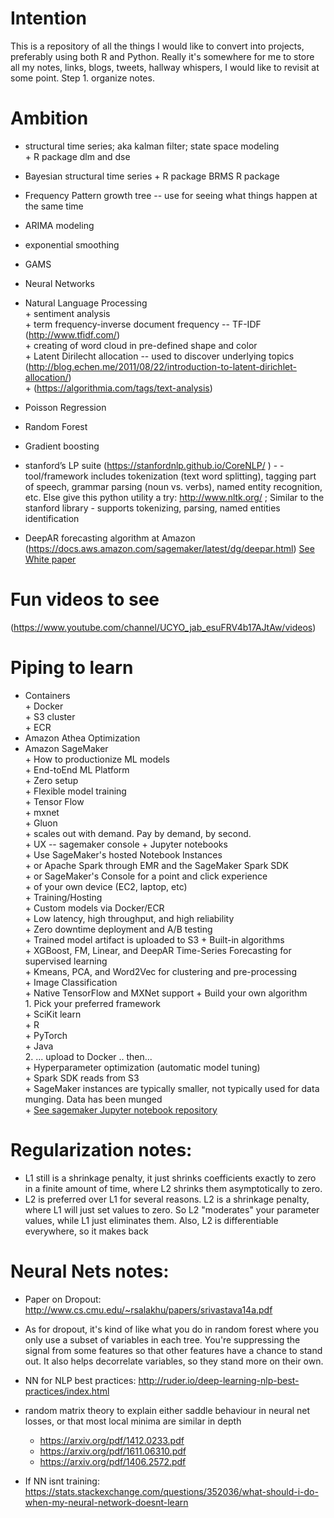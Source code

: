 # Intention
This is a repository of all the things I would like to convert into projects, preferably using both R and Python.  Really it's somewhere for me to store all my notes, links, blogs, tweets, hallway whispers, I would like to revisit at some point.  Step 1. organize notes.

# Ambition  

+  structural time series; aka kalman filter; state space modeling   
		+ R package dlm and dse  

+ Bayesian structural time series 
		+ R package BRMS R package
+ Frequency Pattern growth tree -- use for seeing what things happen at the same time
+ ARIMA modeling  
+ exponential smoothing  
+ GAMS  
+ Neural Networks  
+ Natural Language Processing  
		+ sentiment analysis   
		+ term frequency-inverse document frequency -- TF-IDF (http://www.tfidf.com/)   
		+ creating of word cloud in pre-defined shape and color     
		+ Latent Dirilecht allocation --  used to discover underlying topics (http://blog.echen.me/2011/08/22/introduction-to-latent-dirichlet-allocation/)   
		+ (https://algorithmia.com/tags/text-analysis)     
		
+ Poisson Regression  	
+ Random Forest  
+ Gradient boosting  	
+ stanford’s LP suite (https://stanfordnlp.github.io/CoreNLP/  ) - - tool/framework includes tokenization (text word splitting), tagging part of speech, grammar parsing (noun vs. verbs), named entity recognition, etc.  Else give this python utility a try: http://www.nltk.org/ ;  Similar to the stanford library - supports tokenizing, parsing, named entities identification  
+ DeepAR forecasting algorithm at Amazon (https://docs.aws.amazon.com/sagemaker/latest/dg/deepar.html) [See White paper](https://pdfs.semanticscholar.org/4eeb/e0d12aefeedf3ca85256bc8aa3b4292d47d9.pdf)

# Fun videos to see
(https://www.youtube.com/channel/UCYO_jab_esuFRV4b17AJtAw/videos) 

# Piping to learn
+ Containers   
		+ Docker   
		+ S3 cluster  
		+ ECR  
+ Amazon Athea Optimization
+ Amazon SageMaker  
		+ How to productionize ML models  
		+ End-toEnd ML Platform  
		+ Zero setup  
		+ Flexible model training  
			+ Tensor Flow    
			+ mxnet  
			+ Gluon  
		+ scales out with demand.  Pay by demand, by second.  
		+ UX -- sagemaker console + Jupyter notebooks   
			+ Use SageMaker's hosted Notebook Instances  
			+ or Apache Spark through EMR and the SageMaker Spark SDK  
			+ or SageMaker's Console for a point and click experience  
			+ of your own device (EC2, laptop, etc)  
		+ Training/Hosting  
			+ Custom models via Docker/ECR  
			+ Low latency, high throughput, and high reliability  
			+ Zero downtime deployment and A/B testing  
			+ Trained model artifact is uploaded to S3
		+ Built-in algorithms  
			+ XGBoost, FM, Linear, and DeepAR Time-Series Forecasting for supervised learning  
			+ Kmeans, PCA, and Word2Vec for clustering and pre-processing  
			+ Image Classification  
		+  Native TensorFlow and MXNet support
		+ Build your own algorithm  
			1. Pick your preferred framework  
				+ SciKit learn  
				+ R    
				+ PyTorch    
				+ Java  
			2. ... upload to Docker .. then...   
		+ Hyperparameter optimization (automatic model tuning)  
		+ Spark SDK reads from S3  
		+ SageMaker instances are typically smaller, not typically used for data munging.  Data has been munged  
		+ [See sagemaker Jupyter notebook repository](https://github.com/robperc/sagemaker-workshop)



# Regularization notes:

+   L1 still is a shrinkage penalty, it just shrinks coefficients exactly to zero in a finite amount of time, where L2 shrinks them asymptotically to zero.   
+ L2 is preferred over L1 for several reasons.  L2 is a shrinkage penalty, where L1 will just set values to zero.  So L2 "moderates" your parameter values, while L1 just eliminates them.  Also, L2 is differentiable everywhere, so it makes back 




# Neural Nets notes:

+ Paper on Dropout: http://www.cs.cmu.edu/~rsalakhu/papers/srivastava14a.pdf  
+ As for dropout, it's kind of like what you do in random forest where you only use a subset of variables in each tree.  You're suppressing the signal from some features so that other features have a chance to stand out.  It also helps decorrelate variables, so they stand more on their own.  
+ NN for NLP best practices: http://ruder.io/deep-learning-nlp-best-practices/index.html   
+ random matrix theory to explain either saddle behaviour in neural net losses, or that most local minima are similar in depth    
	+ https://arxiv.org/pdf/1412.0233.pdf  
	+ https://arxiv.org/pdf/1611.06310.pdf  
	+ https://arxiv.org/pdf/1406.2572.pdf  
	
+ If NN isnt training: https://stats.stackexchange.com/questions/352036/what-should-i-do-when-my-neural-network-doesnt-learn



